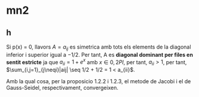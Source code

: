 # mn2

## h

Si p(x) = 0, llavors $A = {a_{ij}}$ es simetrica amb tots els elements de la diagonal inferior i superior igual a $-1/2$. Per tant, A es **diagonal dominant per files en sentit estricte** ja que $a_{ii} = 1 + e^x$ amb $x \in {0,2PI}$, per tant, $a_{ii} > 1$, per tant, $\sum_{i,j=1}_{j\neqi}|aij| \seq 1/2 + 1/2 = 1 < a_{ii}$.

Amb la qual cosa, per la proposicio 1.2.2 i 1.2.3, el metode de Jacobi i el de Gauss-Seidel, respectivament, convergeixen.
